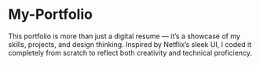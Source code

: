 # My-Portfolio
This portfolio is more than just a digital resume — it’s a showcase of my skills, projects, and design thinking. Inspired by Netflix’s sleek UI, I coded it completely from scratch to reflect both creativity and technical proficiency.
